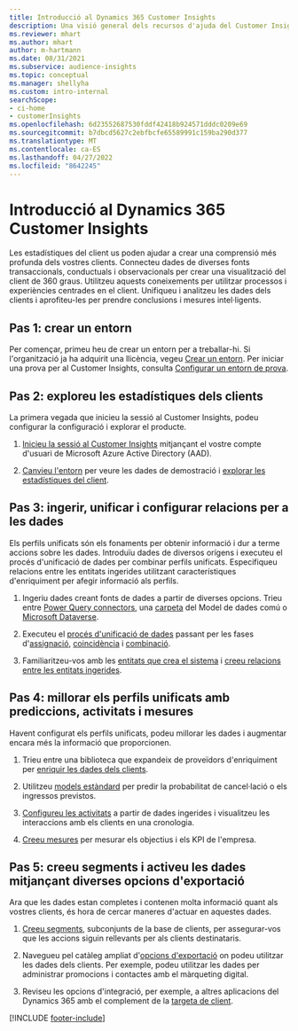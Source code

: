 ```yaml
---
title: Introducció al Dynamics 365 Customer Insights
description: Una visió general dels recursos d'ajuda del Customer Insights per començar ràpidament.
ms.reviewer: mhart
ms.author: mhart
author: m-hartmann
ms.date: 08/31/2021
ms.subservice: audience-insights
ms.topic: conceptual
ms.manager: shellyha
ms.custom: intro-internal
searchScope:
- ci-home
- customerInsights
ms.openlocfilehash: 6d23552687530fddf42418b924571dddc0209e69
ms.sourcegitcommit: b7dbcd5627c2ebfbcfe65589991c159ba290d377
ms.translationtype: MT
ms.contentlocale: ca-ES
ms.lasthandoff: 04/27/2022
ms.locfileid: "8642245"
---
```

# <a name="get-started-with-dynamics-365-customer-insights"></a>Introducció al Dynamics 365 Customer Insights

Les estadístiques del client us poden ajudar a crear una comprensió més profunda dels vostres clients. Connecteu dades de diverses fonts transaccionals, conductuals i observacionals per crear una visualització del client de 360 graus. Utilitzeu aquests coneixements per utilitzar processos i experiències centrades en el client. Unifiqueu i analitzeu les dades dels clients i aprofiteu-les per prendre conclusions i mesures intel·ligents.

## <a name="step-1-create-an-environment"></a>Pas 1: crear un entorn

Per començar, primeu heu de crear un entorn per a treballar-hi. Si l'organització ja ha adquirit una llicència, vegeu [Crear un entorn](create-environment.md). Per iniciar una prova per al Customer Insights, consulta [Configurar un entorn de prova](trial-signup.md). 

## <a name="step-2-explore-customer-insights"></a>Pas 2: exploreu les estadístiques dels clients

La primera vegada que inicieu la sessió al Customer Insights, podeu configurar la configuració i explorar el producte.

1. [Inicieu la sessió al Customer Insights](https://home.ci.ai.dynamics.com) mitjançant el vostre compte d'usuari de Microsoft Azure Active Directory (AAD).

1. [Canvieu l'entorn](manage-environments.md#switch-environments) per veure les dades de demostració i [explorar les estadístiques del client](home.md).

##  <a name="step-3-ingest-unify-and-set-up-relationships-for-your-data"></a>Pas 3: ingerir, unificar i configurar relacions per a les dades

Els perfils unificats són els fonaments per obtenir informació i dur a terme accions sobre les dades. Introduïu dades de diversos orígens i executeu el procés d'unificació de dades per combinar perfils unificats. Especifiqueu relacions entre les entitats ingerides utilitzant característiques d'enriquiment per afegir informació als perfils. 

1. Ingeriu dades creant fonts de dades a partir de diverses opcions. Trieu entre [Power Query connectors](connect-power-query.md), una [carpeta](connect-common-data-model.md) del Model de dades comú o [Microsoft Dataverse](connect-dataverse-managed-lake.md). 

1. Executeu el [procés d'unificació de dades](data-unification.md) passant per les fases d'[assignació](map-entities.md), [coincidència](match-entities.md) i [combinació](merge-entities.md).

1. Familiaritzeu-vos amb les [entitats que crea el sistema](entities.md) i [creeu relacions entre les entitats ingerides](relationships.md).
    
## <a name="step-4-enhance-unified-profiles-with-predictions-activities-and-measures"></a>Pas 4: millorar els perfils unificats amb prediccions, activitats i mesures

Havent configurat els perfils unificats, podeu millorar les dades i augmentar encara més la informació que proporcionen.

1. Trieu entre una biblioteca que expandeix de proveïdors d'enriquiment per [enriquir les dades dels clients](enrichment-hub.md).

1. Utilitzeu [models estàndard](predictions-overview.md) per predir la probabilitat de cancel·lació o els ingressos previstos.

1. [Configureu les activitats](activities.md) a partir de dades ingerides i visualitzeu les interaccions amb els clients en una cronologia. 

1. [Creeu mesures](measures.md) per mesurar els objectius i els KPI de l'empresa.
 
## <a name="step-5-create-segments-and-activate-data-through-various-export-options"></a>Pas 5: creeu segments i activeu les dades mitjançant diverses opcions d'exportació

Ara que les dades estan completes i contenen molta informació quant als vostres clients, és hora de cercar maneres d'actuar en aquestes dades. 

1. [Creeu segments](segments.md), subconjunts de la base de clients, per assegurar-vos que les accions siguin rellevants per als clients destinataris.

1. Navegueu pel catàleg ampliat d'[opcions d'exportació](export-destinations.md) on podeu utilitzar les dades dels clients. Per exemple, podeu utilitzar les dades per administrar promocions i contactes amb el màrqueting digital.

1. Reviseu les opcions d'integració, per exemple, a altres aplicacions del Dynamics 365 amb el complement de la [targeta de client](customer-card-add-in.md).  


[!INCLUDE [footer-include](includes/footer-banner.md)]